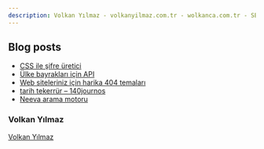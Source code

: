```yaml
---
description: Volkan Yılmaz - volkanyilmaz.com.tr - wolkanca.com.tr - SEO - WordPress
---
```


## Blog posts
<!-- BLOG-POST-LIST:START -->
- [CSS ile şifre üretici](https://wolkanca.com.tr/css-ile-sifre-uretici/)
- [Ülke bayrakları için API](https://wolkanca.com.tr/ulke-bayraklari-icin-api/)
- [Web siteleriniz için harika 404 temaları](https://wolkanca.com.tr/web-siteleriniz-icin-harika-404-temalari/)
- [tarih tekerrür – 140journos](https://wolkanca.com.tr/tarih-tekerrur-140journos/)
- [Neeva arama motoru](https://wolkanca.com.tr/neeva-arama-motoru/)
<!-- BLOG-POST-LIST:END -->


### Volkan Yılmaz

[Volkan Yılmaz](https://volkanyilmaz.com.tr/)

